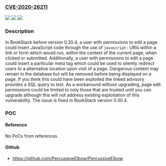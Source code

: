### [CVE-2020-26211](https://cve.mitre.org/cgi-bin/cvename.cgi?name=CVE-2020-26211)
![](https://img.shields.io/static/v1?label=Product&message=BookStack&color=blue)
![](https://img.shields.io/static/v1?label=Version&message=n%2Fa&color=blue)
![](https://img.shields.io/static/v1?label=Vulnerability&message=%7B%22CWE-79%22%3A%22Improper%20Neutralization%20of%20Input%20During%20Web%20Page%20Generation%20('Cross-site%20Scripting')%22%7D&color=brighgreen)

### Description

In BookStack before version 0.30.4, a user with permissions to edit a page could insert JavaScript code through the use of `javascript:` URIs within a link or form which would run, within the context of the current page, when clicked or submitted. Additionally, a user with permissions to edit a page could insert a particular meta tag which could be used to silently redirect users to a alternative location upon visit of a page. Dangerous content may remain in the database but will be removed before being displayed on a page. If you think this could have been exploited the linked advisory provides a SQL query to test. As a workaround without upgrading, page edit permissions could be limited to only those that are trusted until you can upgrade although this will not address existing exploitation of this vulnerability. The issue is fixed in BookStack version 0.30.4.

### POC

#### Reference
No PoCs from references.

#### Github
- https://github.com/PercussiveElbow/PercussiveElbow

